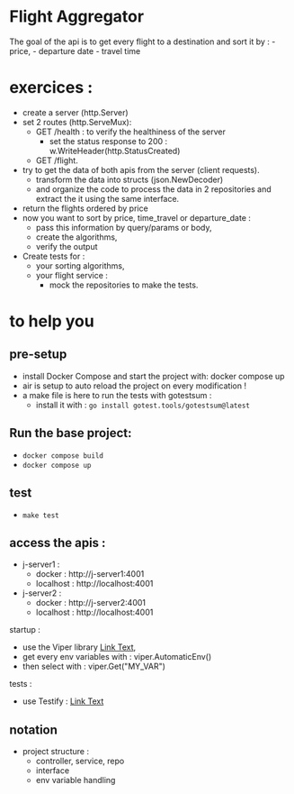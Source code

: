 # Flight Aggregator

The goal of the api is to get every flight to a destination and sort it by : 
    - price,
    - departure date
    - travel time
  
# exercices : 
- create a server (http.Server)
- set 2 routes (http.ServeMux):
  - GET /health : to verify the healthiness of the server 
    - set the status response to 200 : w.WriteHeader(http.StatusCreated)
  - GET /flight.
- try to get the data of both apis from the server (client requests).
  - transform the data into structs (json.NewDecoder)
  - and organize the code to process the data in 2 repositories and extract the it using the same interface.
- return the flights ordered by price
- now you want to sort by price, time_travel or departure_date :
  - pass this information by query/params or body,
  - create the algorithms,
  - verify the output
- Create tests for :
  - your sorting algorithms,
  - your flight service :
    - mock the repositories to make the tests.

# to help you

## pre-setup

  - install Docker Compose and start the project with: docker compose up
  - air is setup to auto reload the project on every modification !
  - a make file is here to run the tests with gotestsum :
    - install it with : `go install gotest.tools/gotestsum@latest`

## Run the base project: 
- `docker compose build`
- `docker compose up`

## test 
- `make test`

## access the apis : 
- j-server1 :
  - docker : http://j-server1:4001
  - localhost : http://localhost:4001
- j-server2 : 
  - docker : http://j-server2:4001
  - localhost : http://localhost:4001


startup : 
- use the Viper library [Link Text](https://github.com/spf13/viper),
- get every env variables with : viper.AutomaticEnv() 
- then select with : viper.Get("MY_VAR")

tests : 
- use Testify : [Link Text](https://github.com/stretchr/testify)


## notation 
- project structure  :
  - controller, service, repo
  - interface
  - env variable handling